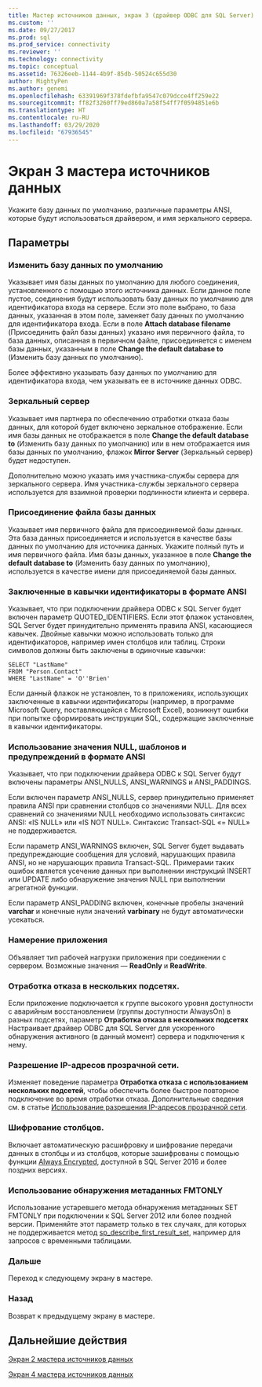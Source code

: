 ```yaml
---
title: Мастер источников данных, экран 3 (драйвер ODBC для SQL Server) | Документация Майкрософт
ms.custom: ''
ms.date: 09/27/2017
ms.prod: sql
ms.prod_service: connectivity
ms.reviewer: ''
ms.technology: connectivity
ms.topic: conceptual
ms.assetid: 76326eeb-1144-4b9f-85db-50524c655d30
author: MightyPen
ms.author: genemi
ms.openlocfilehash: 63391969f378fdefbfa9547c079dcce4ff259e22
ms.sourcegitcommit: ff82f3260ff79ed860a7a58f54ff7f0594851e6b
ms.translationtype: HT
ms.contentlocale: ru-RU
ms.lasthandoff: 03/29/2020
ms.locfileid: "67936545"
---
```

# <a name="data-source-wizard-screen-3"></a>Экран 3 мастера источников данных

Укажите базу данных по умолчанию, различные параметры ANSI, которые будут использоваться драйвером, и имя зеркального сервера.

## <a name="options"></a>Параметры

### <a name="change-the-default-database-to"></a>Изменить базу данных по умолчанию

Указывает имя базы данных по умолчанию для любого соединения, установленного с помощью этого источника данных. Если данное поле пустое, соединения будут использовать базу данных по умолчанию для идентификатора входа на сервере. Если это поле выбрано, то база данных, указанная в этом поле, заменяет базу данных по умолчанию для идентификатора входа. Если в поле **Attach database filename** (Присоединить файл базы данных) указано имя первичного файла, то база данных, описанная в первичном файле, присоединяется с именем базы данных, указанным в поле **Change the default database to** (Изменить базу данных по умолчанию).

Более эффективно указывать базу данных по умолчанию для идентификатора входа, чем указывать ее в источнике данных ODBC.

### <a name="mirror-server"></a>Зеркальный сервер

Указывает имя партнера по обеспечению отработки отказа базы данных, для которой будет включено зеркальное отображение. Если имя базы данных не отображается в поле **Change the default database to** (Изменить базу данных по умолчанию) или в нем отображается имя базы данных по умолчанию, флажок **Mirror Server** (Зеркальный сервер) будет недоступен.

Дополнительно можно указать имя участника-службы сервера для зеркального сервера. Имя участника-службы зеркального сервера используется для взаимной проверки подлинности клиента и сервера.

### <a name="attach-database-filename"></a>Присоединение файла базы данных

Указывает имя первичного файла для присоединяемой базы данных. Эта база данных присоединяется и используется в качестве базы данных по умолчанию для источника данных. Укажите полный путь и имя первичного файла. Имя базы данных, указанное в поле **Change the default database to** (Изменить базу данных по умолчанию), используется в качестве имени для присоединяемой базы данных.

### <a name="use-ansi-quoted-identifiers"></a>Заключенные в кавычки идентификаторы в формате ANSI

Указывает, что при подключении драйвера ODBC к SQL Server будет включен параметр QUOTED_IDENTIFIERS. Если этот флажок установлен, SQL Server будет принудительно применять правила ANSI, касающиеся кавычек. Двойные кавычки можно использовать только для идентификаторов, например имен столбцов или таблиц. Строки символов должны быть заключены в одиночные кавычки:

```
SELECT "LastName"
FROM "Person.Contact"
WHERE "LastName" = 'O''Brien'
```

Если данный флажок не установлен, то в приложениях, использующих заключенные в кавычки идентификаторы (например, в программе Microsoft Query, поставляющейся с Microsoft Excel), возникнут ошибки при попытке сформировать инструкции SQL, содержащие заключенные в кавычки идентификаторы.

### <a name="use-ansi-nulls-paddings-and-warnings"></a>Использование значения NULL, шаблонов и предупреждений в формате ANSI

Указывает, что при подключении драйвера ODBC к SQL Server будут включены параметры ANSI_NULLS, ANSI_WARNINGS и ANSI_PADDINGS.

Если включен параметр ANSI_NULLS, сервер принудительно применяет правила ANSI при сравнении столбцов со значениями NULL. Для всех сравнений со значениями NULL необходимо использовать синтаксис ANSI: «IS NULL» или «IS NOT NULL». Синтаксис Transact-SQL «= NULL» не поддерживается.

Если параметр ANSI_WARNINGS включен, SQL Server будет выдавать предупреждающие сообщения для условий, нарушающих правила ANSI, но не нарушающих правила Transact-SQL. Примерами таких ошибок является усечение данных при выполнении инструкций INSERT или UPDATE либо обнаружение значения NULL при выполнении агрегатной функции. 

Если параметр ANSI_PADDING включен, конечные пробелы значений **varchar** и конечные нули значений **varbinary** не будут автоматически усекаться.

### <a name="application-intent"></a>Намерение приложения

Объявляет тип рабочей нагрузки приложения при соединении с сервером. Возможные значения — **ReadOnly** и **ReadWrite**.

### <a name="multi-subnet-failover"></a>Отработка отказа в нескольких подсетях.

Если приложение подключается к группе высокого уровня доступности с аварийным восстановлением (группы доступности AlwaysOn) в разных подсетях, параметр **Отработка отказа в нескольких подсетях** Настраивает драйвер ODBC для SQL Server для ускоренного обнаружения активного (в данный момент) сервера и подключения к нему.

### <a name="transparent-network-ip-resolution"></a>Разрешение IP-адресов прозрачной сети.

Изменяет поведение параметра **Отработка отказа с использованием нескольких подсетей**, чтобы обеспечить более быстрое повторное подключение во время отработки отказа. Дополнительные сведения см. в статье [Использование разрешения IP-адресов прозрачной сети](../../../connect/odbc/using-transparent-network-ip-resolution.md).

### <a name="column-encryption"></a>Шифрование столбцов.

Включает автоматическую расшифровку и шифрование передачи данных в столбцы и из столбцов, которые зашифрованы с помощью функции [Always Encrypted](../../../connect/odbc/using-always-encrypted-with-the-odbc-driver.md), доступной в SQL Server 2016 и более поздних версиях.

### <a name="use-fmtonly-metadata-discovery"></a>Использование обнаружения метаданных FMTONLY

Использование устаревшего метода обнаружения метаданных SET FMTONLY при подключении к SQL Server 2012 или более поздней версии. Применяйте этот параметр только в тех случаях, для которых не поддерживается метод [sp_describe_first_result_set](../../../relational-databases/system-stored-procedures/sp-describe-first-result-set-transact-sql.md), например для запросов с временными таблицами. 

### <a name="next"></a>Дальше

Переход к следующему экрану в мастере.

### <a name="back"></a>Назад

Возврат к предыдущему экрану в мастере.

## <a name="next-steps"></a>Дальнейшие действия

[Экран 2 мастера источников данных](../../../connect/odbc/windows/dsn-wizard-2.md)

[Экран 4 мастера источников данных](../../../connect/odbc/windows/dsn-wizard-4.md)
